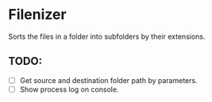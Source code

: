 # Filenizer
Sorts the files in a folder into subfolders by their extensions.

## TODO:
- [ ] Get source and destination folder path by parameters.
- [ ] Show process log on console.
